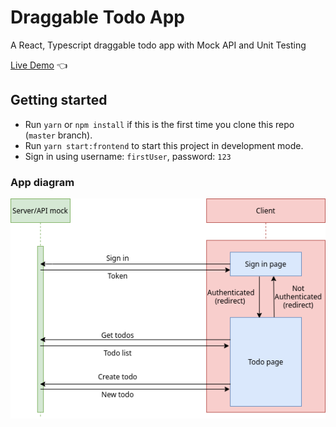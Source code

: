 # Draggable Todo App

A React, Typescript draggable todo app with Mock API and Unit Testing

[Live Demo](https://draggable-todo-app.quang.work) :point_left:

## Getting started
- Run ```yarn``` or ```npm install``` if this is the first time you clone this repo (`master` branch).
- Run ```yarn start:frontend``` to start this project in development mode.
- Sign in using username: `firstUser`, password: `123`

### App diagram
![App diagram](diagram.png)

